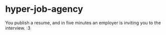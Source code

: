 # hyper-job-agency
You publish a resume, and in five minutes an employer is inviting you to the interview. :3
